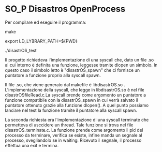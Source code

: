 # SO_P Disastros OpenProcess
Per compilare ed eseguire il programma: 

make

export LD_LYBRARY_PATH=${PWD}

./disastrOS_test


Il progetto richiedeva l'implementazione di una syscall che, dato un file .so al cui interno è definita una funzione, leggesse tramite dlopen un simbolo.
In questo caso il simbolo letto è "disastrOS_spawn" che ci fornisce un puntatore a funzione proprio alla syscall spawn.

Il file .so, che viene generato dal makefile è libdisastrOS.so .
L'implementazione della syscall, che legge in libdisastrOS.so è nel file disastrOSfileRead.c.La syscall prende come argomento un puntatore a funzione compatibile con la 
disastrOS_spawn in cui verrà salvato il puntatore ottenuto grazie alla funzione dlopen(). 
A quel punto possiamo lanciare nel test la funzione tramite il puntatore alla syscall spawn.

La seconda richiesta era l'implementazione di una syscall terminate che permetteva di usccidere un thread.
Tale funzione si trova nel file disastrOS_terminate.c. La funzione prende come argomento il pid del processo da terminare, verifica se esiste, infine manda un segnale
al processo, svegliandolo se in waiting. Ricevuto il segnale, il processo effettua una exit e termina.
     
